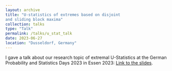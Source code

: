 ```yaml
---
layout: archive
title: "U-statistics of extremes based on disjoint
and sliding block maxima"
collection: talks
type: "Talk"
permalink: /talks/u_stat_talk
date: 2023-06-27
location: "Dusseldorf, Germany"
---
```


I gave a talk about our research topic of extremal U-Statistics at the German Probability and Statistics Days 2023 in Essen 2023: [Link to the slides](../files/U_Stats.pdf).    

